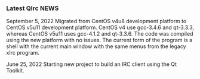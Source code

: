 ### Latest QIrc NEWS

September 5, 2022
Migrated from CentOS v4u8 development platform to CentOS v5u11 development platform.
CentOS v4 use gcc-3.4.6 and qt-3.3.3, whereas CentOS v5u11 uses gcc-4.1.2 and qt-3.3.6.
The code was compiled using the new platform with no issues.
The current form of the program is a shell with the current main window with the same menus from the legacy xIrc program.

June 25, 2022
Starting new project to build an IRC client using the Qt Toolkit.
